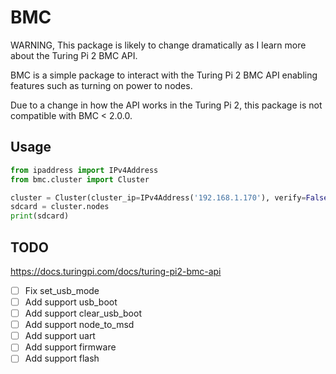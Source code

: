 # BMC

WARNING, This package is likely to change dramatically as I learn more about the Turing Pi 2 BMC API.

BMC is a simple package to interact with the Turing Pi 2 BMC API enabling features such as
turning on power to nodes.

Due to a change in how the API works in the Turing Pi 2, this package is not compatible with BMC < 2.0.0.

## Usage

```python
from ipaddress import IPv4Address
from bmc.cluster import Cluster

cluster = Cluster(cluster_ip=IPv4Address('192.168.1.170'), verify=False)
sdcard = cluster.nodes
print(sdcard)
```

## TODO

https://docs.turingpi.com/docs/turing-pi2-bmc-api

- [ ] Fix set_usb_mode
- [ ] Add support usb_boot
- [ ] Add support clear_usb_boot
- [ ] Add support node_to_msd
- [ ] Add support uart
- [ ] Add support firmware
- [ ] Add support flash
